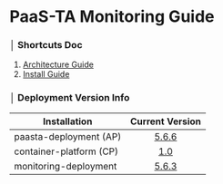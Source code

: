 # PaaS-TA Monitoring Guide


### │ Shortcuts Doc
1. [Architecture Guide](architecture/PAAS-TA_MONITORING_ARCHITECTURE.md)
2. [Install Guide](install/PAAS-TA_MONITORING_INSTALL_GUIDE.md)


### │ Deployment Version Info
| Installation | Current Version |
| --- | :---: |
| paasta-deployment (AP) | [5.6.6](https://github.com/PaaS-TA/paasta-deployment/tree/v5.6.6) |
| container-platform (CP) | [1.0](https://github.com/PaaS-TA/paas-ta-container-platform/blob/master/install-guide/standalone/paas-ta-container-platform-standalone-deployment-guide-v1.0.md) |
| monitoring-deployment | [5.6.3](https://github.com/PaaS-TA/monitoring-deployment/tree/v5.6.3) |
